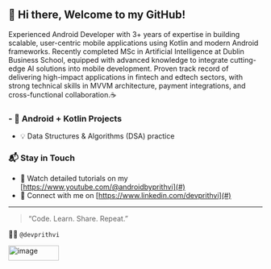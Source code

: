 ## 👋 Hi there, Welcome to my GitHub!

Experienced Android Developer with 3+ years of expertise in building scalable, user-centric mobile
applications using Kotlin and modern Android frameworks. Recently completed MSc in Artificial
Intelligence at Dublin Business School, equipped with advanced knowledge to integrate cutting-edge AI
solutions into mobile development. Proven track record of delivering high-impact applications in fintech
and edtech sectors, with strong technical skills in MVVM architecture, payment integrations, and
cross-functional collaboration.☕️

### - 📱 Android + Kotlin Projects
- 💡 Data Structures & Algorithms (DSA) practice

### 📬 Stay in Touch
- 🎥 Watch detailed tutorials on my [https://www.youtube.com/@androidbyprithvi](#)
- 💼 Connect with me on [https://www.linkedin.com/devprithvi](#)

---

> “Code. Learn. Share. Repeat.”

🧑‍💻 `@devprithvi`


<img width="100" height="30" alt="image" src="https://github.com/user-attachments/assets/b0c4ae39-449d-4b8c-be5a-e19313fe05c2" />
